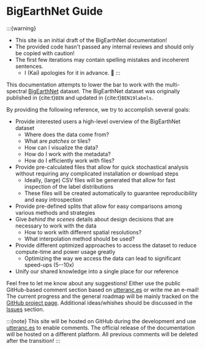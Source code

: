 # BigEarthNet Guide

:::{warning}
- This site is an initial draft of the BigEarthNet documentation!
- The provided code hasn't passed any internal reviews and should only be copied with caution!
- The first few iterations may contain spelling mistakes and incoherent sentences.
  -  I (Kai) apologies for it in advance. 🙂
:::

This documentation attempts to lower the bar to work with the multi-spectral [BigEarthNet](http://bigearth.net/) dataset.
The BigEarthNet dataset was originally published in {cite:t}`BEN` and
updated in {cite:t}`BEN19labels`.

By providing the following reference, we try to accomplish several goals:

- Provide interested users a high-level overview of the BigEarthNet dataset
  - Where does the data come from?
  - What are _patches_ or tiles?
  - How can I visualize the data?
  - How do I work with the metadata?
  - How do I efficiently work with files?
- Provide pre-calculated files that allow for quick stochastical analysis without requiring any complicated installation or download steps
  - Ideally, (large) CSV files will be generated that allow for fast inspection of the label distributions
  - These files will be created automatically to guarantee reproducibility and easy introspection
- Provide pre-defined splits that allow for easy comparisons among various methods and strategies
- Give _behind the scenes_ details about design decisions that are necessary to work with the data
    - How to work with different spatial resolutions?
    - What interpolation method should be used?
- Provide different optimized approaches to access the dataset to reduce compute-time and power usage greatly
    - Optimizing the way we access the data can lead to significant speed-ups (5--10x)
- Unify our shared knowledge into a single place for our reference

Feel free to let me know about any suggestions!
Either use the public GitHub-based comment section based on [utteranc.es](https://utteranc.es/) or write me an e-mail!
The current progress and the general roadmap will be mainly tracked on the [GitHub project page](https://github.com/kai-tub/ben-docs/projects/1).
Additional ideas/whishes should be discussed in the [Issues](https://github.com/kai-tub/ben-docs/issues) section.


:::{note}
This site will be hosted on GitHub during the development and use [utteranc.es](https://utteranc.es) to enable comments.
The official release of the documentation will be hosted on a different platform.
All previous comments will be deleted after the transition!
:::

<!-- ```{bibliography}
  :filter: docname in docnames
  :labelprefix: Intro-
  :keyprefix: intro-
``` -->
